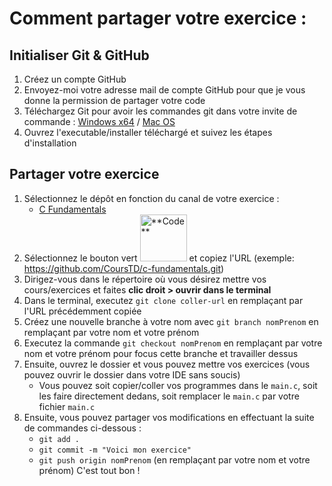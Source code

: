 # Comment partager votre exercice :

## Initialiser Git & GitHub
1. Créez un compte GitHub
2. Envoyez-moi votre adresse mail de compte GitHub pour que je vous donne la permission de partager votre code
3. Téléchargez Git pour avoir les commandes git dans votre invite de commande : [Windows x64](https://github.com/git-for-windows/git/releases/download/v2.42.0.windows.2/Git-2.42.0.2-64-bit.exe) / [Mac OS](https://sourceforge.net/projects/git-osx-installer/files/latest/download)
4. Ouvrez l'executable/installer téléchargé et suivez les étapes d'installation

## Partager votre exercice
1. Sélectionnez le dépôt en fonction du canal de votre exercice :
   - <a href="https://github.com/CoursTD/c-fundamentals" target="_BLANK">C Fundamentals</a>
2. Sélectionnez le bouton vert <img alt="**Code**" src="https://cdn.discordapp.com/attachments/1012372287640567948/1166035471361642586/image.png?ex=65490628&is=65369128&hm=a9042bc9a298e8a8b64e7306e078edaaaa57bf33008f45f3ebbc5270af337010&" width="75px"/> et copiez l'URL (exemple: https://github.com/CoursTD/c-fundamentals.git)
3. Dirigez-vous dans le répertoire où vous désirez mettre vos cours/exercices et faites **clic droit > ouvrir dans le terminal**
4. Dans le terminal, executez `git clone coller-url` en remplaçant par l'URL précédemment copiée
5. Créez une nouvelle branche à votre nom avec `git branch nomPrenom` en remplaçant par votre nom et votre prénom
6. Executez la commande `git checkout nomPrenom` en remplaçant par votre nom et votre prénom pour focus cette branche et travailler dessus
7. Ensuite, ouvrez le dossier et vous pouvez mettre vos exercices (vous pouvez ouvrir le dossier dans votre IDE sans soucis)
   - Vous pouvez soit copier/coller vos programmes dans le `main.c`, soit les faire directement dedans, soit remplacer le `main.c` par votre fichier `main.c`
8. Ensuite, vous pouvez partager vos modifications en effectuant la suite de commandes ci-dessous :
   - `git add .`
   - `git commit -m "Voici mon exercice"`
   - `git push origin nomPrenom` (en remplaçant par votre nom et votre prénom)
C'est tout bon !
